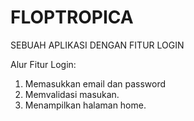 # FLOPTROPICA
SEBUAH APLIKASI DENGAN FITUR LOGIN

Alur Fitur Login:
1. Memasukkan email dan password
2. Memvalidasi masukan.
3. Menampilkan halaman home.



